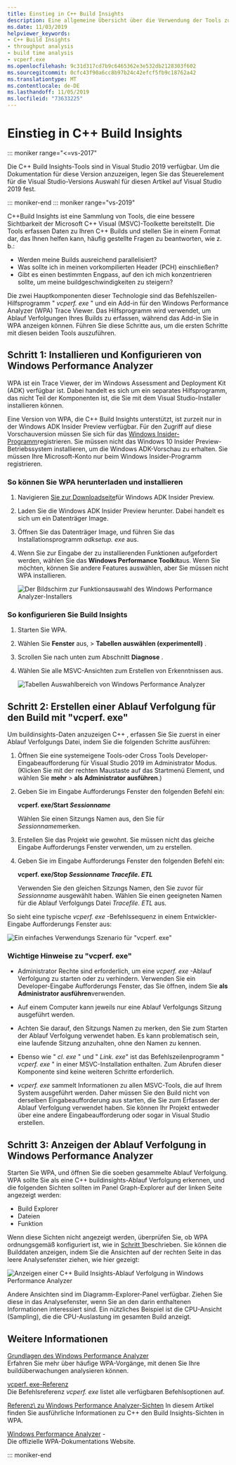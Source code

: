 ```yaml
---
title: Einstieg in C++ Build Insights
description: Eine allgemeine Übersicht über die Verwendung der Tools zur Leistungsanalyse zur Erstellung von Builds, die Teil von C++ builderkenntnissen sind.
ms.date: 11/03/2019
helpviewer_keywords:
- C++ Build Insights
- throughput analysis
- build time analysis
- vcperf.exe
ms.openlocfilehash: 9c31d317cd7b9c6465362e3e532db2128303f602
ms.sourcegitcommit: 0cfc43f90a6cc8b97b24c42efcf5fb9c18762a42
ms.translationtype: MT
ms.contentlocale: de-DE
ms.lasthandoff: 11/05/2019
ms.locfileid: "73633225"
---
```

# <a name="get-started-with-c-build-insights"></a>Einstieg in C++ Build Insights

::: moniker range="<=vs-2017"

Die C++ Build Insights-Tools sind in Visual Studio 2019 verfügbar. Um die Dokumentation für diese Version anzuzeigen, legen Sie das Steuerelement für die Visual Studio-Versions Auswahl für diesen Artikel auf Visual Studio 2019 fest.

::: moniker-end
::: moniker range="vs-2019"

C++Build Insights ist eine Sammlung von Tools, die eine bessere Sichtbarkeit der Microsoft C++ Visual (MSVC)-Toolkette bereitstellt. Die Tools erfassen Daten zu Ihren C++ Builds und stellen Sie in einem Format dar, das Ihnen helfen kann, häufig gestellte Fragen zu beantworten, wie z. b.:

- Werden meine Builds ausreichend parallelisiert?
- Was sollte ich in meinen vorkompilierten Header (PCH) einschließen?
- Gibt es einen bestimmten Engpass, auf den ich mich konzentrieren sollte, um meine buildgeschwindigkeiten zu steigern?

Die zwei Hauptkomponenten dieser Technologie sind das Befehlszeilen-Hilfsprogramm " *vcperf. exe* " und ein Add-in für den Windows Performance Analyzer (WPA) Trace Viewer. Das Hilfsprogramm wird verwendet, um Ablauf Verfolgungen Ihres Builds zu erfassen, während das Add-in Sie in WPA anzeigen können. Führen Sie diese Schritte aus, um die ersten Schritte mit diesen beiden Tools auszuführen.

## <a name="step-1-install-and-configure-windows-performance-analyzer"></a>Schritt 1: Installieren und Konfigurieren von Windows Performance Analyzer

WPA ist ein Trace Viewer, der im Windows Assessment and Deployment Kit (ADK) verfügbar ist. Dabei handelt es sich um ein separates Hilfsprogramm, das nicht Teil der Komponenten ist, die Sie mit dem Visual Studio-Installer installieren können.

Eine Version von WPA, die C++ Build Insights unterstützt, ist zurzeit nur in der Windows ADK Insider Preview verfügbar. Für den Zugriff auf diese Vorschauversion müssen Sie sich für das [Windows Insider-Programm](https://insider.windows.com)registrieren. Sie müssen nicht das Windows 10 Insider Preview-Betriebssystem installieren, um die Windows ADK-Vorschau zu erhalten. Sie müssen Ihre Microsoft-Konto nur beim Windows Insider-Programm registrieren.

### <a name="to-download-and-install-wpa"></a>So können Sie WPA herunterladen und installieren

1. Navigieren [Sie zur Downloadseite](https://www.microsoft.com/software-download/windowsinsiderpreviewADK)für Windows ADK Insider Preview.

1. Laden Sie die Windows ADK Insider Preview herunter. Dabei handelt es sich um ein Datenträger Image.

1. Öffnen Sie das Datenträger Image, und führen Sie das Installationsprogramm *adksetup. exe* aus.

1. Wenn Sie zur Eingabe der zu installierenden Funktionen aufgefordert werden, wählen Sie das **Windows Performance Toolkit**aus. Wenn Sie möchten, können Sie andere Features auswählen, aber Sie müssen nicht WPA installieren.

   ![Der Bildschirm zur Funktionsauswahl des Windows Performance Analyzer-Installers](media/wpa-installation.png)

### <a name="configuration-steps"></a>So konfigurieren Sie Build Insights

1. Starten Sie WPA.

1. Wählen Sie **Fenster** aus, > **Tabellen auswählen (experimentell)** .

1. Scrollen Sie nach unten zum Abschnitt **Diagnose** .

1. Wählen Sie alle MSVC-Ansichten zum Erstellen von Erkenntnissen aus.

   ![Tabellen Auswahlbereich von Windows Performance Analyzer](media/wpa-configuration.png)

## <a name="step-2-trace-your-build-with-vcperfexe"></a>Schritt 2: Erstellen einer Ablauf Verfolgung für den Build mit "vcperf. exe"

Um buildinsights-Daten anzuzeigen C++ , erfassen Sie Sie zuerst in einer Ablauf Verfolgungs Datei, indem Sie die folgenden Schritte ausführen:

1. Öffnen Sie eine systemeigene Tools-oder Cross Tools Developer-Eingabeaufforderung für Visual Studio 2019 im Administrator Modus. (Klicken Sie mit der rechten Maustaste auf das Startmenü Element, und wählen Sie **mehr** > **als Administrator ausführen**.)

1. Geben Sie im Eingabe Aufforderungs Fenster den folgenden Befehl ein:

   **vcperf. exe/Start _Sessionname_**

   Wählen Sie einen Sitzungs Namen aus, den Sie für *Sessionname*merken.

1. Erstellen Sie das Projekt wie gewohnt. Sie müssen nicht das gleiche Eingabe Aufforderungs Fenster verwenden, um zu erstellen.

1. Geben Sie im Eingabe Aufforderungs Fenster den folgenden Befehl ein:

   **vcperf. exe/Stop _Sessionname_ _Tracefile. ETL_**

   Verwenden Sie den gleichen Sitzungs Namen, den Sie zuvor für *Sessionname* ausgewählt haben. Wählen Sie einen geeigneten Namen für die Ablauf Verfolgungs Datei *Tracefile. ETL* aus.

So sieht eine typische *vcperf. exe* -Befehlssequenz in einem Entwickler-Eingabe Aufforderungs Fenster aus:

![Ein einfaches Verwendungs Szenario für "vcperf. exe"](media/vcperf-simple-usage.png)

### <a name="important-notes-about-vcperfexe"></a>Wichtige Hinweise zu "vcperf. exe"

- Administrator Rechte sind erforderlich, um eine *vcperf. exe* -Ablauf Verfolgung zu starten oder zu verhindern. Verwenden Sie ein Developer-Eingabe Aufforderungs Fenster, das Sie öffnen, indem Sie **als Administrator ausführen**verwenden.

- Auf einem Computer kann jeweils nur eine Ablauf Verfolgungs Sitzung ausgeführt werden.

- Achten Sie darauf, den Sitzungs Namen zu merken, den Sie zum Starten der Ablauf Verfolgung verwendet haben. Es kann problematisch sein, eine laufende Sitzung anzuhalten, ohne den Namen zu kennen.

- Ebenso wie " *cl. exe* " und " *Link. exe*" ist das Befehlszeilenprogramm " *vcperf. exe* " in einer MSVC-Installation enthalten. Zum Abrufen dieser Komponente sind keine weiteren Schritte erforderlich.

- *vcperf. exe* sammelt Informationen zu allen MSVC-Tools, die auf Ihrem System ausgeführt werden. Daher müssen Sie den Build nicht von derselben Eingabeaufforderung aus starten, die Sie zum Erfassen der Ablauf Verfolgung verwendet haben. Sie können Ihr Projekt entweder über eine andere Eingabeaufforderung oder sogar in Visual Studio erstellen.

## <a name="step-3-view-your-trace-in-windows-performance-analyzer"></a>Schritt 3: Anzeigen der Ablauf Verfolgung in Windows Performance Analyzer

Starten Sie WPA, und öffnen Sie die soeben gesammelte Ablauf Verfolgung. WPA sollte Sie als eine C++ buildinsights-Ablauf Verfolgung erkennen, und die folgenden Sichten sollten im Panel Graph-Explorer auf der linken Seite angezeigt werden:

- Build Explorer
- Dateien
- Funktion

Wenn diese Sichten nicht angezeigt werden, überprüfen Sie, ob WPA ordnungsgemäß konfiguriert ist, wie in [Schritt 1](#configuration-steps)beschrieben. Sie können die Builddaten anzeigen, indem Sie die Ansichten auf der rechten Seite in das leere Analysefenster ziehen, wie hier gezeigt:

![Anzeigen einer C++ Build Insights-Ablauf Verfolgung in Windows Performance Analyzer](media/wpa-viewing-trace.gif)

Andere Ansichten sind im Diagramm-Explorer-Panel verfügbar. Ziehen Sie diese in das Analysefenster, wenn Sie an den darin enthaltenen Informationen interessiert sind. Ein nützliches Beispiel ist die CPU-Ansicht (Sampling), die die CPU-Auslastung im gesamten Build anzeigt.

## <a name="more-information"></a>Weitere Informationen

[Grundlagen des Windows Performance Analyzer](wpa-basics.md)\
Erfahren Sie mehr über häufige WPA-Vorgänge, mit denen Sie Ihre buildüberwachungen analysieren können.

[vcperf. exe-Referenz](vcperf-reference.md)\
Die Befehlsreferenz *vcperf. exe* listet alle verfügbaren Befehlsoptionen auf.

[Referenz\ zu Windows Performance Analyzer-Sichten](wpa-views-reference.md)
In diesem Artikel finden Sie ausführliche Informationen zu C++ den Build Insights-Sichten in WPA.

[Windows Performance Analyzer](/windows-hardware/test/wpt/windows-performance-analyzer) -\
Die offizielle WPA-Dokumentations Website.

::: moniker-end
